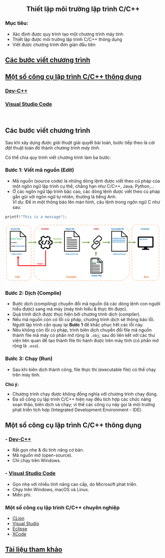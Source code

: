 <h2 align="center"> 
Thiết lập môi trường lập trình C/C++
</h2>

### Mục tiêu:
- Xác định được quy trình tạo một chương trình máy tính
- Thiết lập được môi trường lập trình C/C++ thông dụng
- Viết được chương trình đơn giản đầu tiên

## [Các bước viết chương trình](#programmingsteps)
## [Một số công cụ lập trình C/C++ thông dụng](#ides)
### [Dev-C++](devcpp)
### [Visual Studio Code](vscode)
<br>

## Các bước viết chương trình <a name="programmingsteps"/>
Sau khi xây dựng được *giải thuật* giải quyết bài toán, bước tiếp theo là *cài đặt* thuật toán đó thành *chương trình máy tính*.

Có thể chia quy trình viết chương trình làm ba bước:

### Bước 1: Viết mã nguồn (Edit)
- Mã nguồn (source code) là những dòng lệnh được viết theo cú pháp của một ngôn ngữ lập trình cụ thể, chẳng hạn như C/C++, Java, Python,... 
- Ở các ngôn ngữ lập trình bậc cao, các dòng lệnh được viết theo cú pháp gần gũi với ngôn ngữ tự nhiên, thường là tiếng Anh. <br> *Ví dụ*: Để in một thông báo lên màn hình, câu lệnh trong ngôn ngữ C như sau:
```c 
printf("This is a message");
```

<img src="figs/c-programming-pipeline.PNG"/>

### Bước 2: Dịch (Compile)
- Bước dịch (compiling) chuyển đổi mã nguồn (là các dòng lệnh con người hiểu được) sang mã máy (máy tính hiểu & thực thi được).
- Quá trình dịch được thực hiện bởi chương trình dịch (compiler).
- Nếu mã nguồn còn có lỗi cú pháp, chương trình dịch sẽ thông báo lỗi. Người lập trình cần quay lại **Bước 1** để khắc phục hết các lỗi này.
- Nếu không còn lỗi cú pháp, trình biên dịch chuyển đổi file mã nguồn thành file mã máy có phần mở rộng là `.obj`; sau đó liên kết với các thư viện liên quan để tạo thành file thi hành được trên máy tính (có phần mở rộng là `.exe`).

### Bước 3: Chạy (Run)
- Sau khi biên dịch thành công, file thực thi (executable file) có thể chạy trên máy tính.

**Chú ý:**
- Chương trình chạy được không đồng nghĩa với chương trình chạy đúng.
- Đa số công cụ lập trình C/C++ hiện nay đều tích hợp các chức năng soạn thảo, biên dịch và chạy; vì thế các công cụ này gọi là môi trường phát triển tích hợp (Integrated Development Environment - IDE).

## Một số công cụ lập trình C/C++ thông dụng <a name="ides"/>
### - [Dev-C++](devcpp)
- Rất gọn nhẹ & đủ tính năng cơ bản. 
- Mã nguồn mở (open-source).
- Chỉ chạy trên Windows.

### - [Visual Studio Code](vscode)
- Gọn nhẹ với nhiều tính năng cao cấp, do Microsoft phát triển.
- Chạy trên Windows, macOS và Linux.
- Miễn phí.

### Một số công cụ lập trình C/C++ chuyên nghiệp
- [CLion](https://www.jetbrains.com/clion/)
- [Visual Studio](https://visualstudio.microsoft.com/)
- [Eclipse](https://www.eclipse.org/)
- [XCode](https://developer.apple.com/xcode/)

## [Tài liệu tham khảo](References.md)
